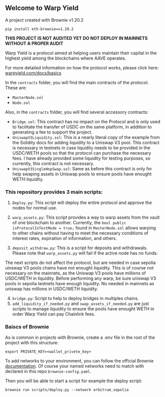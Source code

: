 ## Welcome to Warp Yield

A project created with Brownie v1.20.2

```shell
pip install eth-brownie==1.20.2
```

**THIS PROJECT IS NOT AUDITED YET DO NOT DEPLOY IN MAINNETS WITHOUT A PROPER AUDIT**

Warp Yield is a protocol aimed at helping users maintain their capital in the highest yield among the blockchains where AAVE operates.

For more detailed information on how the protocol works, please click here: [warpyield.com/docs/basics](https://warpyield.com/docs/basics)

In the `contracts` folder, you will find the main contracts of the protocol. These are:

- `MasterNode.sol`
- `Node.sol`

Also, in the `contracts` folder, you will find several accessory contracts:

- `Bridge.sol`: This contract has no impact on the Protocol and is only used to facilitate the transfer of USDC on the same platform, in addition to generating a fee to support the project.
- `UniswapV3Liquidity.sol`: This is a nearly literal copy of the example from the Solidity docs for adding liquidity to a Uniswap V3 pool. This contract is necessary in testnets in case liquidity needs to be provided in the USDC/WETH pools so that the protocol can purchase the necessary fees. I have already provided some liquidity for testing purposes, so currently, this contract is not necessary.
- `UniswapV3SingleHopSwap.sol`: Same as before this contract is only for help swaping assets in Uniswap pools to ensure pools have enought WETH liquidity.

### This repository provides 3 main scripts:

1. `Deploy.py`: This script will deploy the entire protocol and approve the nodes for normal use.

2. `warp_assets.py`: This script provides a way to warp assets from the vault of one blockchain to another. Currently, the `bool public isProtocolInTestMode = true;` found in `MasterNode.sol` allows warping to other chains without having to meet the necessary conditions of interest rates, expiration of information, and others.

3. `deposit_withdraw.py`: This is a script for deposits and withdrawals. Please note that `warp_assets.py` will fail if the active node has no funds.

The next scripts do not affect the protocol, but are needed in case sepolia uinswap V3 pools chains have not enought liquidity. This is of course not necessary on the mainnets, as the Uniswap V3 pools have millions of USDC/WETH in liquidity.
Before performing any warp, be sure uniswap V3 pools in sepolia testnets have enough liquidity. No needed in mainnets as uniswap has millions in USDC/WETH liquidity.

4. `bridge.py`: Script to help to deploy bridges in multiples chains.
5. `add_liquidity_if_needed.py` and `swap_assets_if_needed.py` are just scripts to manage liquidity to ensure the pools have enought WETH in order Warp Yield can pay Chainlink fees.

### Baiscs of Brownie

As is common in projects with Brownie, create a .env file in the root of the project with this structure:

`export PRIVATE_KEY=<wallet_privete_key>`

To add networks to your environment, you can follow the official Brownie [documentation](https://eth-brownie.readthedocs.io/en/stable/network-management.html). Of course your named networks need to match with declared in this repo `brownie-config.yaml`.

Then you will be able to start a script for example the deploy script:

```shell
brownie run scripts/deploy.py --network arbitrum_sepolia
```
